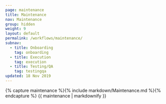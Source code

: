 ```yaml
---
page: maintenance
title: Maintenance
nav: Maintenance
group: hidden
weight: 9
layout: default
permalink: /workflows/maintenance/
subnav:
  - title: Onboarding
    tag: onboarding
  - title: Execution
    tag: execution
  - title: Testing/QA
    tag: testingqa
updated: 18 Nov 2019
---
```


<div class="docs-section">
		{% capture maintenance %}{% include markdown/Maintenance.md %}{% endcapture %}
		{{ maintenance | markdownify }}
</div>